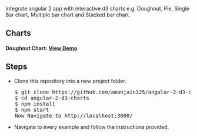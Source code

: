 Integrate angular 2 app with interactive d3 charts e.g. Doughnut, Pie, Single Bar chart, Multiple bar chart and Stacked bar chart.

<h2>Charts</h2>
<h4>Doughnut Chart:  <a target="_blank" href="https://plnkr.co/edit/avvvNelREDhFdKCTe8eh?p=preview">View Demo</a></h4>

<h2>Steps</h2>
<ul>
  <li>Clone this repository into a new project folder.</li>
  </ul>
<pre>   $ git clone https://github.com/amanjain325/angular-2-d3-charts.git
   $ cd angular-2-d3-charts
   $ npm install
   $ npm start
   Now Navigate to http://localhost:3000/</pre>
   <ul>
  <li> Navigate to every example and follow the instructions provided.</li>
</ul>

